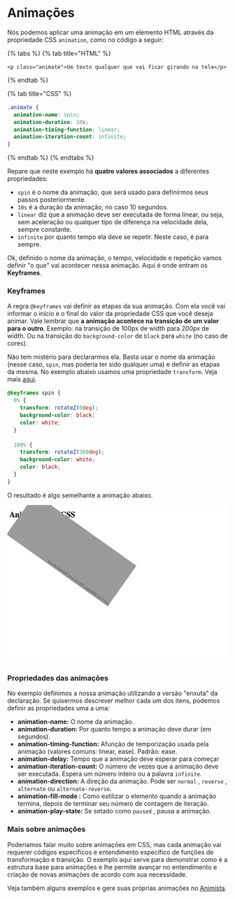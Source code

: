 # Animações

Nós podemos aplicar uma animação em um elemento HTML através da propriedade CSS `animation`, como no código a seguir:

{% tabs %}
{% tab title="HTML" %}
```markup
<p class="animate">Um texto qualquer que vai ficar girando na tela</p>
```
{% endtab %}

{% tab title="CSS" %}
```css
.animate {
  animation-name: spin;
  animation-duration: 10s;
  animation-timing-function: linear;
  animation-iteration-count: infinite;
}
```
{% endtab %}
{% endtabs %}

Repare que neste exemplo há **quatro valores associados** a diferentes propriedades: 

* `spin` é o nome da animação, que será usado para definirmos seus passos posteriormente.
* `10s` é a duração da animação, no caso 10 segundos.
* `linear`  diz que a animação deve ser executada de forma linear, ou seja, sem aceleração ou qualquer tipo de diferença na velocidade dela, sempre constante.
* `infinite` por quanto tempo ela deve se repetir. Neste caso, é para sempre.

Ok, definido o nome da animação, o tempo, velocidade e repetição vamos definir "o que" vai acontecer nessa animação. Aqui é onde entram os **Keyframes**.

### Keyframes

A regra `@keyframes` vai definir as etapas da sua animação. Com ela você vai informar o início e o final do valor da propriedade CSS que você deseja animar. Vale lembrar que **a animação acontece na transição de um valor para o outro**. Exemplo: na transição de 100px de width para 200px de width. Ou na transição do `background-color` de `black` para `white` \(no caso de cores\).

Não tem mistério para declararmos ela. Basta usar o nome da animação \(nesse caso, `spin`, mas poderia ter sido qualquer uma\) e definir as etapas da mesma. No exemplo abaixo usamos uma propriedade `transform`. Veja mais [aqui](https://medium.com/@eduagni/css3-transform-e-transition-af86fe5dca4b). 

```css
@keyframes spin {
  0% {
    transform: rotateZ(0deg);
    background-color: black;
    color: white;
  }

  100% {
    transform: rotateZ(360deg);
    background-color: white;
    color: black;
  }
}
```

O resultado é algo semelhante a animação abaixo.

![](../.gitbook/assets/recording.gif)

### Propriedades das animações <a id="d7ad"></a>

No exemplo definimos a nossa animação utilizando a versão "enxuta" da declaração. Se quisermos descrever melhor cada um dos itens, podemos definir as propriedades uma a uma:

* **animation-name:** O nome da animação.
* **animation-duration:** Por quanto tempo a animação deve durar \(em segundos\).
* **animation-timing-function:** Afunção de temporização usada pela animação \(valores comuns: linear, ease\). Padrão: ease.
* **animation-delay:** Tempo que a animação deve esperar para começar
* **animation-iteration-count:** O número de vezes que a animação deve ser executada. Espera um número inteiro ou a palavra `infinite`.
* **animation-direction:** A direção da animação. Pode ser `normal` , `reverse` , `alternate` ou `alternate-reverse`.
* **animation-fill-mode :** Como estilizar o elemento quando a animação termina, depois de terminar seu número de contagem de iteração.
* **animation-play-state:** Se setado como `paused` , pausa a animação.

### Mais sobre animações

Poderiamos falar muito sobre animações em CSS, mas cada animação vai requerer códigos específicos e entendimento específico de funções de transformação e transição. O exemplo aqui serve para demonstrar como é a estrutura base para animações e lhe permite avançar no entendimento e criação de novas animações de acordo com sua necessidade.

Veja também alguns exemplos e gere suas próprias animações no [Animista](https://animista.net/).

